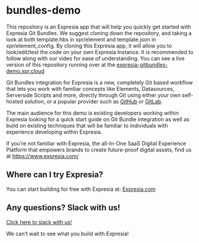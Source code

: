 # bundles-demo

This repository is an Expresia app that will help you quickly get started with Expresia Git Bundles. 
We suggest cloning down the repository, and taking a look at both template.hbs in xpr/element and template.json in xpr/element_config. By cloning this Expresia app, it will allow you to look/edit/test the code on your own Expresia Instance. It is recommended to follow along with our video for ease of understanding. You can see a live version of this repository running over at the [expresia-gitbundles-demo.xpr.cloud](https://expresia-gitbundles-demo.xpr.cloud/)

Git Bundles integration for Expresia is a new, completely Git based workflow that lets you work with familiar concepts like Elements, Datasources, Serverside Scripts and more, directly through Git using either your own self-hosted solution, or a popular provider such as [GitHub](https://github.com/) or [GitLab](https://about.gitlab.com/). 

The main audience for this demo is existing developers working within Expresia looking for a quick start guide on Git Bundle integration as well as build on existing techniques that will be familiar to individuals with experience developing within Expresia. 

If you’re not familiar with Expresia, the all-In-One SaaS Digital Experience Platform that empowers brands to create future-proof digital assets,  find us at https://www.expresia.com/

## Where can I try Expresia?

You can start building for free with Expresia at: [Expresia.com](https://expresia.com/)

## Any questions? Slack with us!

[Click here to slack with us!](https://expresia.slack.com/join/shared_invite/zt-xbsbntwi-EDdzrcEnQHOOtDRkK7eZfg#/shared-invite/email)

We can’t wait to see what you build with Expresia!





